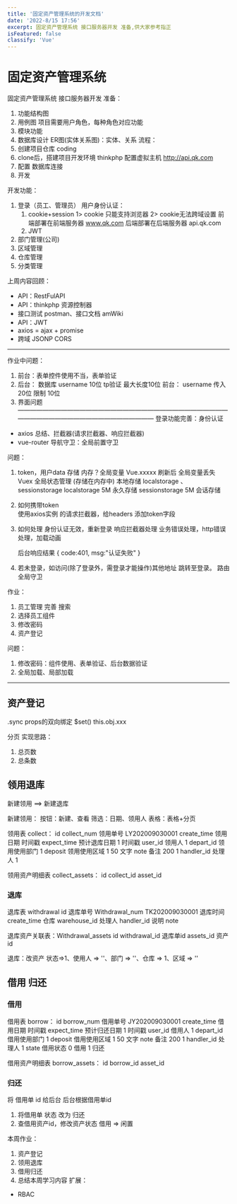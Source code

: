 ```yaml
---
title: '固定资产管理系统的开发文档'
date: '2022-8/15 17:56'
excerpt: 固定资产管理系统 接口服务器开发 准备,供大家参考指正
isFeatured: false
classify: 'Vue'
---
```


# 固定资产管理系统
固定资产管理系统 接口服务器开发
准备：
1. 功能结构图
2. 用例图  项目需要用户角色，每种角色对应功能
3. 模块功能
4. 数据库设计
   ER图(实体关系图)：实体、关系
流程：
1. 创建项目仓库  coding
2. clone后，搭建项目开发环境 thinkphp
   配置虚拟主机  http://api.qk.com
3. 配置
   数据库连接
4. 开发


开发功能：
1. 登录（员工、管理员）
   用户身份认证：
   1. cookie+session
      1> cookie 只能支持浏览器
      2> cookie无法跨域设置
         前端部署在前端服务器  www.qk.com
         后端部署在后端服务器  api.qk.com
   2. JWT  
2. 部门管理(公司)
3. 区域管理
4. 仓库管理
5. 分类管理

上周内容回顾：
- API：RestFulAPI
- API：thinkphp 资源控制器
- 接口测试 postman、接口文档 amWiki
- API：JWT
- axios = ajax + promise
- 跨域  JSONP  CORS

---------------------------------------------------------
作业中问题：
1. 前台：表单控件使用不当，表单验证
2. 后台： 
   数据库 username  10位         tp验证 最大长度10位
   前台： username  传入 20位     限制 10位
3. 界面问题
————————————————————————————————————————————————————————
登录功能完善：身份认证
- axios 总结、拦截器(请求拦截器、响应拦截器)
- vue-router 导航守卫：全局前置守卫

问题：
1. token，用户data 存储
   内存？全局变量 Vue.xxxxx  刷新后 全局变量丢失
        Vuex 全局状态管理 (存储在内存中)
   本地存储 localstorage 、sessionstorage
           localstorage 5M  永久存储
           sessionstorage 5M 会话存储
   
2. 如何携带token    
   使用axios实例 的请求拦截器，给headers 添加token字段
3. 如何处理 身份认证无效，重新登录
   响应拦截器处理  业务错误处理，http错误处理，加载动画
   
   后台响应结果
   {
      code:401,
      msg:"认证失败"
   }
4. 若未登录，如访问(除了登录外，需登录才能操作)其他地址 跳转至登录。
   路由全局守卫

作业：
1. 员工管理 完善 搜索
2. 选择员工组件
3. 修改密码
4. 资产登记

问题：
1. 修改密码：组件使用、表单验证、后台数据验证
2. 全局加载、局部加载


____________________
## 资产登记

.sync   props的双向绑定
$set()  this.obj.xxx 


分页
实现思路：
1. 总页数
2. 总条数

## 领用退库
新建领用 ==>  新建退库

新建领用：
按钮：新建、查看
筛选：日期、领用人
表格：表格+分页

领用表 collect：
id
collect_num 领用单号   LY202009030001
create_time 领用日期   时间戳
expect_time 预计退库日期 1 时间戳
user_id    领用人       1
depart_id 领用使用部门   1
deposit   领用使用区域  1 50 文字
note      备注   200   1
handler_id   处理人     1

领用资产明细表  collect_assets：
id
collect_id
asset_id


### 退库

退库表 withdrawal
id
退库单号   Withdrawal_num   TK202009030001
退库时间   create_time
仓库      warehouse_id
处理人    handler_id
说明     note

退库资产关联表：Withdrawal_assets
id
withdrawal_id  退库单id
assets_id      资产id

退库：改资产  状态=>1、使用人 => ''、部门 => ''、仓库 => 1、区域 => ''

## 借用 归还
### 借用
借用表 borrow：
id
borrow_num 借用单号   JY202009030001
create_time 借用日期   时间戳
expect_time 预计归还日期 1 时间戳
user_id    借用人       1
depart_id 借用使用部门   1
deposit   借用使用区域  1 50 文字
note      备注   200   1
handler_id   处理人     1
state      借用状态     0 借用   1 归还

借用资产明细表  borrow_assets：
id
borrow_id
asset_id

### 归还
将 借用单 id 给后台  后台根据借用单id
   1. 将借用单 状态 改为 归还 
   2. 查借用资产id，修改资产状态 借用 => 闲置


本周作业：
1. 资产登记
2. 领用退库 
3. 借用归还
4. 总结本周学习内容
扩展：
- RBAC
